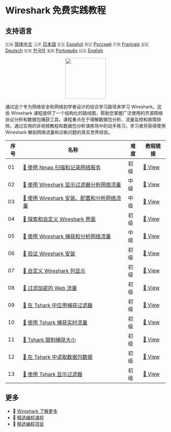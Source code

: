# Wireshark 免费实践教程

## 支持语言

🇨🇳 [简体中文](README_zh.md) 🇯🇵 [日本語](README_ja.md) 🇪🇸 [Español](README_es.md) 🇷🇺 [Русский](README_ru.md) 🇫🇷 [Français](README_fr.md) 🇩🇪 [Deutsch](README_de.md) 🇰🇷 [한국어](README_ko.md) 🇧🇷 [Português](README_pt.md) 🇺🇸 [English](README.md) 

<div align="center">
<img width="128px" src="https://file.labex.io/path/OuFutztV2dPZ.png">
</div>

通过这个专为网络安全和网络初学者设计的综合学习路径来学习 Wireshark。这些 Wireshark 课程提供了一个结构化的路线图，帮助您掌握广泛使用的开源网络协议分析和数据包捕获工具。课程重点在于理解数据包分析、流量监控和故障排除。通过实用的非视频教程和数据包分析演练场中的动手练习，学习者将获得使用 Wireshark 解剖网络流量和诊断问题的真实世界经验。

|   序号 | 名称                                                                                                                                                      | 难度   | 教程链接                                                                                                               |
|--------|-----------------------------------------------------------------------------------------------------------------------------------------------------------|--------|------------------------------------------------------------------------------------------------------------------------|
|     01 | [📖 使用 Nmap 扫描和记录网络服务](https://labex.io/zh/tutorials/nmap-use-nmap-to-scan-and-document-network-services-415932)                               | 初级   | [🔗 View](https://labex.io/zh/tutorials/nmap-use-nmap-to-scan-and-document-network-services-415932)                    |
|     02 | [📖 使用 Wireshark 显示过滤器分析网络流量](https://labex.io/zh/tutorials/wireshark-analyze-network-traffic-with-wireshark-display-filters-415944)         | 中级   | [🔗 View](https://labex.io/zh/tutorials/wireshark-analyze-network-traffic-with-wireshark-display-filters-415944)       |
|     03 | [📖 使用 Wireshark 安装、配置和分析网络流量](https://labex.io/zh/tutorials/wireshark-install-configure-and-analyze-network-traffic-with-wireshark-415947) | 中级   | [🔗 View](https://labex.io/zh/tutorials/wireshark-install-configure-and-analyze-network-traffic-with-wireshark-415947) |
|     04 | [📖 探索和自定义 Wireshark 界面](https://labex.io/zh/tutorials/wireshark-explore-and-customize-wireshark-interface-415949)                                | 初级   | [🔗 View](https://labex.io/zh/tutorials/wireshark-explore-and-customize-wireshark-interface-415949)                    |
|     05 | [📖 使用 Wireshark 捕获和分析网络流量](https://labex.io/zh/tutorials/wireshark-capture-and-analyze-network-traffic-with-wireshark-415956)                 | 中级   | [🔗 View](https://labex.io/zh/tutorials/wireshark-capture-and-analyze-network-traffic-with-wireshark-415956)           |
|     06 | [📖 验证 Wireshark 安装](https://labex.io/zh/tutorials/wireshark-verify-wireshark-installation-548783)                                                    | 初级   | [🔗 View](https://labex.io/zh/tutorials/wireshark-verify-wireshark-installation-548783)                                |
|     07 | [📖 自定义 Wireshark 列显示](https://labex.io/zh/tutorials/wireshark-customize-wireshark-column-display-548785)                                           | 初级   | [🔗 View](https://labex.io/zh/tutorials/wireshark-customize-wireshark-column-display-548785)                           |
|     08 | [📖 过滤加密的 Web 流量](https://labex.io/zh/tutorials/wireshark-filter-encrypted-web-traffic-548806)                                                     | 初级   | [🔗 View](https://labex.io/zh/tutorials/wireshark-filter-encrypted-web-traffic-548806)                                 |
|     09 | [📖 在 Tshark 中应用捕获过滤器](https://labex.io/zh/tutorials/wireshark-apply-capture-filters-in-tshark-548914)                                           | 初级   | [🔗 View](https://labex.io/zh/tutorials/wireshark-apply-capture-filters-in-tshark-548914)                              |
|     10 | [📖 使用 Tshark 捕获实时流量](https://labex.io/zh/tutorials/wireshark-capture-live-traffic-in-tshark-548916)                                              | 初级   | [🔗 View](https://labex.io/zh/tutorials/wireshark-capture-live-traffic-in-tshark-548916)                               |
|     11 | [📖 Tshark 限制捕获大小](https://labex.io/zh/tutorials/wireshark-limit-capture-size-in-tshark-548932)                                                     | 初级   | [🔗 View](https://labex.io/zh/tutorials/wireshark-limit-capture-size-in-tshark-548932)                                 |
|     12 | [📖 在 Tshark 中读取数据包数据](https://labex.io/zh/tutorials/wireshark-read-packet-data-in-tshark-548937)                                                | 初级   | [🔗 View](https://labex.io/zh/tutorials/wireshark-read-packet-data-in-tshark-548937)                                   |
|     13 | [📖 使用 Tshark 显示过滤器](https://labex.io/zh/tutorials/wireshark-use-display-filters-in-tshark-548939)                                                 | 初级   | [🔗 View](https://labex.io/zh/tutorials/wireshark-use-display-filters-in-tshark-548939)                                |

## 更多

- 🔗 [Wireshark 了解更多](https://labex.io/zh/skilltrees/wireshark)
- 🔗 [精选编程课程](https://github.com/labex-labs/awesome-programming-courses)
- 🔗 [精选编程项目](https://github.com/labex-labs/awesome-programming-projects)

